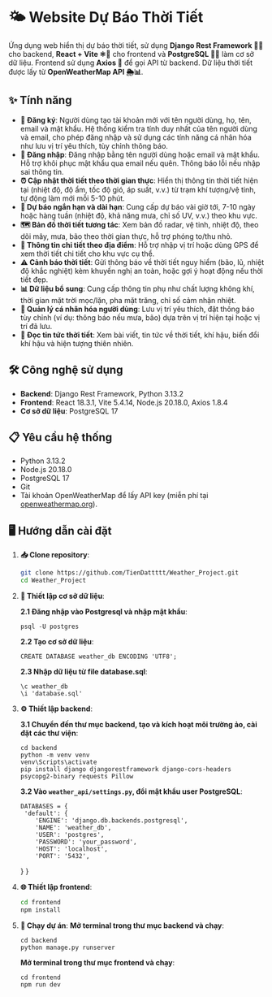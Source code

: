 # 🌤️ Website Dự Báo Thời Tiết

Ứng dụng web hiển thị dự báo thời tiết, sử dụng **Django Rest Framework 🐍🔧** cho backend, **React + Vite ⚛️🚀** cho frontend và **PostgreSQL 🐘💾** làm cơ sở dữ liệu. Frontend sử dụng **Axios 📡** để gọi API từ backend. Dữ liệu thời tiết được lấy từ **OpenWeatherMap API 🌦️📊**.

## ✨ Tính năng

- **📝 Đăng ký**: Người dùng tạo tài khoản mới với tên người dùng, họ, tên, email và mật khẩu. Hệ thống kiểm tra tính duy nhất của tên người dùng và email, cho phép đăng nhập và sử dụng các tính năng cá nhân hóa như lưu vị trí yêu thích, tùy chỉnh thông báo.
- **🔑 Đăng nhập**: Đăng nhập bằng tên người dùng hoặc email và mật khẩu. Hỗ trợ khôi phục mật khẩu qua email nếu quên. Thông báo lỗi nếu nhập sai thông tin.
- **⏰ Cập nhật thời tiết theo thời gian thực**: Hiển thị thông tin thời tiết hiện tại (nhiệt độ, độ ẩm, tốc độ gió, áp suất, v.v.) từ trạm khí tượng/vệ tinh, tự động làm mới mỗi 5-10 phút.
- **📅 Dự báo ngắn hạn và dài hạn**: Cung cấp dự báo vài giờ tới, 7-10 ngày hoặc hàng tuần (nhiệt độ, khả năng mưa, chỉ số UV, v.v.) theo khu vực.
- **🗺️ Bản đồ thời tiết tương tác**: Xem bản đồ radar, vệ tinh, nhiệt độ, theo dõi mây, mưa, bão theo thời gian thực, hỗ trợ phóng to/thu nhỏ.
- **📍 Thông tin chi tiết theo địa điểm**: Hỗ trợ nhập vị trí hoặc dùng GPS để xem thời tiết chi tiết cho khu vực cụ thể.
- **⚠️ Cảnh báo thời tiết**: Gửi thông báo về thời tiết nguy hiểm (bão, lũ, nhiệt độ khắc nghiệt) kèm khuyến nghị an toàn, hoặc gợi ý hoạt động nếu thời tiết đẹp.
- **📊 Dữ liệu bổ sung**: Cung cấp thông tin phụ như chất lượng không khí, thời gian mặt trời mọc/lặn, pha mặt trăng, chỉ số cảm nhận nhiệt.
- **👤 Quản lý cá nhân hóa người dùng**: Lưu vị trí yêu thích, đặt thông báo tùy chỉnh (ví dụ: thông báo nếu mưa, bão) dựa trên vị trí hiện tại hoặc vị trí đã lưu.
- **📰 Đọc tin tức thời tiết**: Xem bài viết, tin tức về thời tiết, khí hậu, biến đổi khí hậu và hiện tượng thiên nhiên.

## 🛠️ Công nghệ sử dụng

- **Backend**: Django Rest Framework, Python 3.13.2
- **Frontend**: React 18.3.1, Vite 5.4.14, Node.js 20.18.0, Axios 1.8.4
- **Cơ sở dữ liệu**: PostgreSQL 17

## 📋 Yêu cầu hệ thống

- Python 3.13.2
- Node.js 20.18.0
- PostgreSQL 17
- Git
- Tài khoản OpenWeatherMap để lấy API key (miễn phí tại [openweathermap.org](https://openweathermap.org)).

## 🖥️ Hướng dẫn cài đặt

1. **📥 Clone repository**:

   ```bash
   git clone https://github.com/TienDattttt/Weather_Project.git
   cd Weather_Project
2. **💾 Thiết lập cơ sở dữ liệu**:

   ****2.1 Đăng nhập vào Postgresql và nhập mật khẩu****:
      
       psql -U postgres

   ****2.2 Tạo cơ sở dữ liệu****:
     
       CREATE DATABASE weather_db ENCODING 'UTF8'; 

   ****2.3 Nhập dữ liệu từ file database.sql****:
       
       \c weather_db
       \i 'database.sql'

4. **⚙️ Thiết lập backend**:

   ****3.1 Chuyển đến thư mục backend, tạo và kích hoạt môi trường ảo, cài đặt các thư viện****:

       cd backend
       python -m venv venv
       venv\Scripts\activate
       pip install django djangorestframework django-cors-headers psycopg2-binary requests Pillow

   ****3.2 Vào `weather_api/settings.py`, đổi mật khẩu user PostgreSQL****:
       
       DATABASES = {
        'default': {
           'ENGINE': 'django.db.backends.postgresql',
           'NAME': 'weather_db',
           'USER': 'postgres',
           'PASSWORD': 'your_password',
           'HOST': 'localhost',
           'PORT': '5432',
    }
}

5. **🌐 Thiết lập frontend**:

   ```bash
   cd frontend
   npm install
6. **🚀 Chạy dự án**:
   ****Mở terminal trong thư mục backend và chạy****:

       cd backend
       python manage.py runserver

   ****Mở terminal trong thư mục frontend và chạy****:

       cd frontend
       npm run dev






